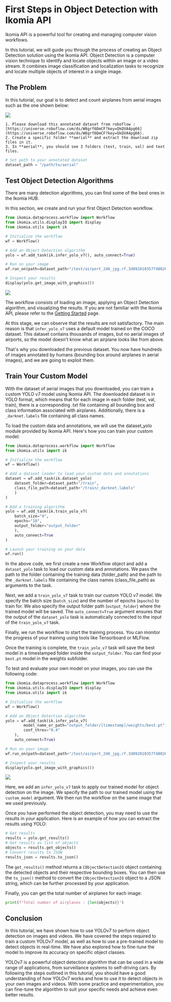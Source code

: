 # First Steps in Object Detection with Ikomia API

Ikomia API is a powerful tool for creating and managing computer vision workflows. 

In this tutorial, we will guide you through the process of creating an Object Detection solution using the Ikomia API. 
Object Detection is a computer vision technique to identify and locate objects within an image or a video stream. 
It combines image classification and localization tasks to recognize and locate multiple objects of interest in a single image.

## The Problem

In this tutorial, our goal is to detect and count airplanes from aerial images such as the one shown below:

![](../_static/aerial_airplanes.jpg)

```{important}
1. Please download this annotated dataset from roboflow : [https://universe.roboflow.com/ds/W8grf6DmCF?key=QkQVA4pg66](https://universe.roboflow.com/ds/W8grf6DmCF?key=QkQVA4pg66).
2. Create a specific folder **aerial** and extract the download zip files in it.
3. In **aerial**, you should see 3 folders (test, train, val) and text files.
```
```python
# Set path to your annotated dataset
dataset_path = "/path/to/aerial"
```
## Test Object Detection Algorithms

There are many detection algorithms, you can find some of the best ones in the Ikomia HUB.

In this section, we create and run your first Object Detection workflow. 

```python
from ikomia.dataprocess.workflow import Workflow
from ikomia.utils.displayIO import display
from ikomia.utils import ik

# Initialize the workflow
wf = Workflow()

# Add an Object Detection algorithm  
yolo = wf.add_task(ik.infer_yolo_v7(), auto_connect=True)

# Run on your image
wf.run_on(path=dataset_path+"/test/airport_246_jpg.rf.3d892810357f48026932d5412fa81574.jpg")

# Inspect your results
display(yolo.get_image_with_graphics())
```
![](../_static/aerial_airplanes_box.png)

The workflow consists of loading an image, applying an Object Detection algorithm, and visualizing the results. If you are not familiar with the Ikomia API, please refer to the [Getting Started](../getting_started) page.

At this stage, we can observe that the results are not satisfactory. The main reason is that `infer_yolo_v7` uses a default model trained on the COCO dataset. 
This dataset contains thousands of images, but no aerial images of airports, so the model doesn't know what an airplane looks like from above.

That's why you downloaded the previous dataset. You now have hundreds of images annotated by humans (bounding box around airplanes in aerial images), and we are going to exploit them.

## Train Your Custom Model

With the dataset of aerial images that you downloaded, you can train a custom YOLO v7 model using Ikomia API. 
The downloaded dataset is in YOLO format, which means that for each image in each folder (test, val, train), there is a corresponding .txt file containing all bounding box and class information associated with airplanes. 
Additionally, there is a `_darknet.labels` file containing all class names.

To load the custom data and annotations, we will use the dataset_yolo module provided by Ikomia API. Here's how you can train your custom model:

```python
from ikomia.dataprocess.workflow import Workflow
from ikomia.utils import ik

# Initialize the workflow
wf = Workflow()

# Add a dataset loader to load your custom data and annotations
dataset = wf.add_task(ik.dataset_yolo(
    dataset_folder=dataset_path+"/train", 
    class_file_path=dataset_path+"/train/_darknet.labels"
    )
)

# Add a training algorithm
yolo = wf.add_task(ik.train_yolo_v7(
    batch_size="4", 
    epochs="10", 
    output_folder="output_folder"
    ), 
    auto_connect=True
)

# Launch your training on your data
wf.run()
```
In the above code, we first create a new Workflow object and add a `dataset_yolo` task to load our custom data and annotations. 
We pass the path to the folder containing the training data (folder_path) and the path to the `_darknet.labels` file containing the class names (class_file_path) as arguments to the task.

Next, we add a `train_yolo_v7` task to train our custom YOLO v7 model. We specify the batch size (`batch_size`) and the number of epochs (`epochs`) to train for. 
We also specify the output folder path (`output_folder`) where the trained model will be saved. The `auto_connect=True` argument ensures that the output of the `dataset_yolo` task is automatically connected to the input of the `train_yolo_v7` task.

Finally, we run the workflow to start the training process. You can monitor the progress of your training using tools like Tensorboard or MLFlow.

Once the training is complete, the `train_yolo_v7` task will save the best model in a timestamped folder inside the `output_folder`. You can find your `best.pt` model in the weights subfolder.

To test and evaluate your own model on your images, you can use the following code:
```python
from ikomia.dataprocess.workflow import Workflow
from ikomia.utils.displayIO import display
from ikomia.utils import ik

# Initialize the workflow
wf = Workflow()

# Add an Object Detection algorithm  
yolo = wf.add_task(ik.infer_yolo_v7(
        model_name_or_path="output_folder/[timestamp]/weights/best.pt", 
        conf_thres="0.4"
    ), 
    auto_connect=True)

# Run on your image
wf.run_on(path=dataset_path+"/test/airport_246_jpg.rf.3d892810357f48026932d5412fa81574.jpg")

# Inspect your results
display(yolo.get_image_with_graphics())
```
![](../_static/aerial_airplanes_trained.png)

Here, we add an `infer_yolo_v7` task to apply our trained model for object detection on the image. We specify the path to our trained model using the `custom_model` argument.
We then run the workflow on the same image that we used previously.

Once you have performed the object detection, you may need to use the results in your application. Here is an example of how you can extract the results using YOLO:

```python
# Get results
results = yolo.get_results()
# Get results as list of objects
objects = results.get_objects()
# Convert results to JSON
results_json = results.to_json()
```
The `get_results()` method returns a `CObjectDetectionIO` object containing the detected objects and their respective bounding boxes. 
You can then use the `to_json()` method to convert the `CObjectDetectionIO` object to a JSON string, which can be further processed by your application.

Finally, you can get the total number of airplanes for each image:
```python
print(f"Total number of airplanes : {len(objects)}")
```

## Conclusion

In this tutorial, we have shown how to use YOLOv7 to perform object detection on images and videos. 
We have covered the steps required to train a custom YOLOv7 model, as well as how to use a pre-trained model to detect objects in real-time. 
We have also explored how to fine-tune the model to improve its accuracy on specific object classes.

YOLOv7 is a powerful object detection algorithm that can be used in a wide range of applications, from surveillance systems to self-driving cars. 
By following the steps outlined in this tutorial, you should have a good understanding of how YOLOv7 works and how to use it to detect objects in your own images and videos. 
With some practice and experimentation, you can fine-tune the algorithm to suit your specific needs and achieve even better results.